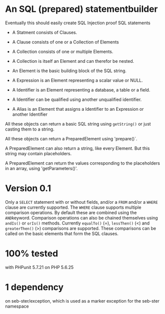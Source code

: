# An SQL (prepared) statementbuilder
Eventually this should easily create SQL Injection proof SQL statements

* A Statment consists of Clauses.
* A Clause consists of one or a Collection of Elements
* A Collection consists of one or multiple Elements.
* A Collection is itself an Element and can therefor be nested.
* An Element is the basic building block of the SQL string.

* A Expression is an Element representing a scalar value or NULL.

* A Identifier is an Element representing a database, a table or a field.
* A Identifier can be qualified using another unqualified identifier.

* A Alias is an Element that assigns a Identifier to an Expression or another Identifier

All these objects can return a basic SQL string using `getString()` or just casting them to a string.

All these objects can return a PreparedElement using 'prepare()`.

A PreparedElement can also return a string, like every Element. But this string may contain placeholders.

A PreparedElement can return the values corresponding to the placeholders in an array, using 'getParameters()'.

# Version 0.1
Only a `SELECT` statement with or without fields, and/or a `FROM` and/or a `WHERE` clause are currently supported.
The `WHERE` clause supports multiple comparison operations. By default these are combined using the `AND`keyword.
Comparison operations can also be chained themselves using `andIs()` or `orIs()` methods.
Currently `equalTo()` (=), `lessThen()` (<) and `greaterThen()` (>) comparisons are supported.
These comparisons can be called on the basic elements that form the SQL clauses.


# 100% tested
with PHPunit 5.7.21 on PHP 5.6.25


# 1 dependency
on seb-ster/exception, which is used as a marker exception for the seb-ster namespace
